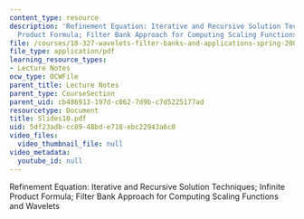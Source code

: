 ```yaml
---
content_type: resource
description: 'Refinement Equation: Iterative and Recursive Solution Techniques; Infinite
  Product Formula; Filter Bank Approach for Computing Scaling Functions and Wavelets'
file: /courses/18-327-wavelets-filter-banks-and-applications-spring-2003/5df23adbcc8948bde718ebc22943a6c0_Slides10.pdf
file_type: application/pdf
learning_resource_types:
- Lecture Notes
ocw_type: OCWFile
parent_title: Lecture Notes
parent_type: CourseSection
parent_uid: cb486913-197d-c062-7d9b-c7d5225177ad
resourcetype: Document
title: Slides10.pdf
uid: 5df23adb-cc89-48bd-e718-ebc22943a6c0
video_files:
  video_thumbnail_file: null
video_metadata:
  youtube_id: null
---
```

Refinement Equation: Iterative and Recursive Solution Techniques; Infinite Product Formula; Filter Bank Approach for Computing Scaling Functions and Wavelets

